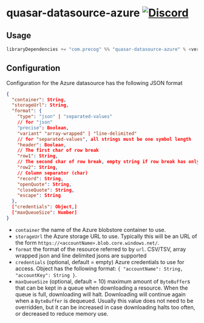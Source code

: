 # quasar-datasource-azure [![Discord](https://img.shields.io/discord/373302030460125185.svg?logo=discord)](https://discord.gg/QNjwCg6)

## Usage

```sbt
libraryDependencies += "com.precog" %% "quasar-datasource-azure" % <version>
```

## Configuration

Configuration for the Azure datasource has the following JSON format

```json
{
  "container": String,
  "storageUrl": String,
  "format": {
    "type": "json" | "separated-values"
    // for "json"
    "precise": Boolean,
    "variant" "array-wrapped" | "line-delimited"
    // for "separated-values", all strings must be one symbol length
    "header": Boolean,
    // The first char of row break
    "row1": String,
    // The second char of row break, empty string if row break has only one symbol
    "row2": String,
    // Column separator (char)
    "record": String,
    "openQuote": String,
    "closeQuote": String,
    "escape": String
  },
  ["credentials": Object,]
  ["maxQueueSize": Number]
}
```

* `container` the name of the Azure blobstore container to use.
* `storageUrl` the Azure storage URL to use. Typically this will be an URL of the form `https://<accountName>.blob.core.windows.net/`.
* `format` the format of the resource referred to by `url`. CSV/TSV, array wrapped json and line delimited jsons are supported
* `credentials` (optional, default = empty) Azure credentials to use for access. Object has the following format: `{ "accountName": String, "accountKey": String }`.
* `maxQueueSize` (optional, default = 10) maximum amount of `ByteBuffer`s that can be kept in a queue when downloading a resource.
  When the queue is full, downloading will halt. Downloading will continue again when a `ByteBuffer` is dequeued.
  Usually this value does not need to be overridden, but it can be increased in case downloading halts too often, or decreased to reduce memory use.
